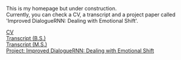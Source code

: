 This is my homepage but under construction.  
Currently, you can check a CV, a transcript and a project paper called 'Improved DialogueRNN: Dealing with Emotional Shift'.

[CV](https://raw.githubusercontent.com/Allgot/Allgot.github.io/main/CV.pdf)  
[Transcript (B.S.)](https://raw.githubusercontent.com/Allgot/Allgot.github.io/main/Transcript_BS.pdf)  
[Transcript (M.S.)](https://raw.githubusercontent.com/Allgot/Allgot.github.io/main/Transcript_MS.pdf)  
[Project: Improved DialogueRNN: Dealing with Emotional Shift](https://raw.githubusercontent.com/Allgot/Allgot.github.io/main/Improved%20DialogueRNN-Dealing%20with%20Emotional%20Shift.pdf)
